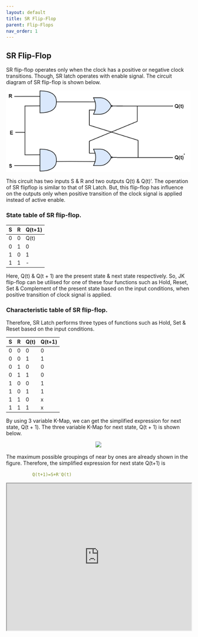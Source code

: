 ```yaml
---
layout: default
title: SR Flip-Flop
parent: Flip-Flops
nav_order: 1
---
```


## SR Flip-Flop

SR flip-flop operates only when the clock has a positive or negative clock transitions. Though, SR latch operates with enable signal. The circuit diagram of SR flip-flop is shown below.

<div style="text-align:center"><img src="../../assets/images/sr_flipflop.png" /></div>

This circuit has two inputs S & R and two outputs Q(t) & Q(t)’. The operation of SR flipflop is similar to that of SR Latch. But, this flip-flop has influence on the outputs only when positive transition of the clock signal is applied instead of active enable.

### State table of **SR** flip-flop.

| S      |    R    |   Q(t+1) |
|:-------|:--------|:---------|
|  0     |    0    |  Q(t)    |
|  0     |    1    |    0     |
|  1     |    0    |    1     |
|  1     |    1    |    -     |

Here, Q(t) & Q(t + 1) are the present state & next state respectively. So, JK flip-flop can be utilised for one of these four functions such as Hold, Reset, Set & Complement of the present state based on the input conditions, when positive transition of clock signal is applied.

### Characteristic table of SR flip-flop.

Therefore, SR Latch performs three types of functions such as Hold, Set & Reset based on the input conditions.

| S      |    R    |   Q(t) |   Q(t+1) |
|:-------|:--------|:-------|:---------|
|0	|0	|0	|0|
|0	|0	|1	|1|
|0	|1	|0	|0|
|0	|1	|1	|0|
|1	|0	|0	|1|
|1	|0	|1	|1|
|1	|1	|0	|x|
|1	|1	|1	|x|

By using 3 variable K-Map, we can get the simplified expression for next state, Q(t + 1). The three variable K-Map for next state, Q(t + 1) is shown below.

<div style="text-align:center"><img src="../../assets/images/3_variable_k_map_next_state.jpg" /></div>

The maximum possible groupings of near by ones are already shown in the figure. Therefore, the simplified expression for next state Q(t+1) is
```yaml
          Q(t+1)=S+R′Q(t)
```

<iframe width="100%" height="400px" src="https://circuitverse.org/simulator/embed/12264" id="projectPreview" scrolling="no" webkitAllowFullScreen mozAllowFullScreen allowFullScreen> </iframe>
